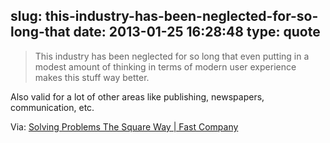 slug: this-industry-has-been-neglected-for-so-long-that
date: 2013-01-25 16:28:48
type: quote
---

> This industry has been neglected for so long that even putting in a modest amount of thinking in terms of modern user experience makes this stuff way better.

Also valid for a lot of other areas like publishing, newspapers, communication, etc.

 Via: [Solving Problems The Square Way | Fast Company](http://www.fastcompany.com/3004037/solving-problems-square-way)
